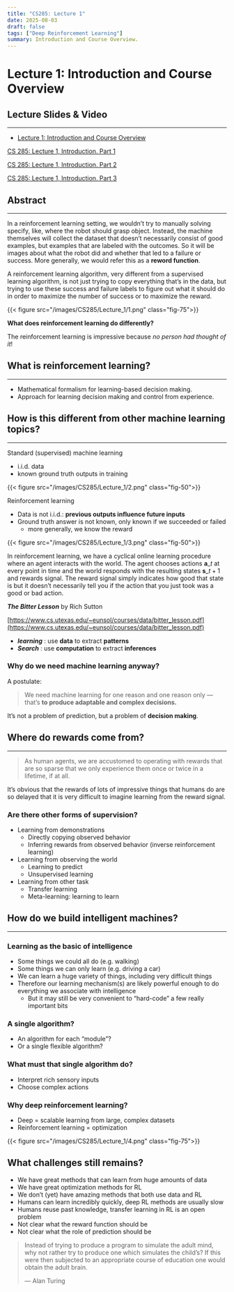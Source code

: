 ```yaml
---
title: "CS285: Lecture 1"
date: 2025-08-03
draft: false
tags: ["Deep Reinforcement Learning"]
summary: Introduction and Course Overview.
---
```


# Lecture 1: Introduction and Course Overview

## Lecture Slides & Video

---

- [Lecture 1: Introduction and Course Overview](https://rail.eecs.berkeley.edu/deeprlcourse/deeprlcourse/static/slides/lec-1.pdf)

[CS 285: Lecture 1, Introduction. Part 1](https://www.youtube.com/watch?v=SupFHGbytvA&list=PL_iWQOsE6TfVYGEGiAOMaOzzv41Jfm_Ps&index=1)

[CS 285: Lecture 1, Introduction. Part 2](https://www.youtube.com/watch?v=BYh36cb92JQ&list=PL_iWQOsE6TfVYGEGiAOMaOzzv41Jfm_Ps&index=2)

[CS 285: Lecture 1, Introduction. Part 3](https://www.youtube.com/watch?v=Ufww5pzc_N0&list=PL_iWQOsE6TfVYGEGiAOMaOzzv41Jfm_Ps&index=3)

## Abstract

---

In a reinforcement learning setting, we wouldn’t try to manually solving specify, like, where the robot should grasp object. Instead, the machine themselves will collect the dataset that doesn’t necessarily consist of good examples, but examples that are labeled with the outcomes. So it will be images about what the robot did and whether that led to a failure or success. More generally, we would refer this as a **reword function**.

A reinforcement learning algorithm, very different from a supervised learning algorithm, is not just trying to copy everything that’s in the data, but trying to use these success and failure labels to figure out what it should do in order to maximize the number of success or to maximize the reward.

{{< figure src="/images/CS285/Lecture_1/1.png" class="fig-75">}}

**What does reinforcement learning do differently?**

The reinforcement learning is impressive because *no person had thought of it*!

## What is reinforcement learning?

---

- Mathematical formalism for learning-based decision making.
- Approach for learning decision making and control from experience.

## How is this different from other machine learning topics?

---

Standard (supervised) machine learning

- i.i.d. data
- known ground truth outputs in training

{{< figure src="/images/CS285/Lecture_1/2.png" class="fig-50">}}

Reinforcement learning

- Data is not i.i.d.: **previous outputs influence future inputs**
- Ground truth answer is not known, only known if we succeeded or failed
    - more generally, we know the reward

{{< figure src="/images/CS285/Lecture_1/3.png" class="fig-50">}}

In reinforcement learning, we have a cyclical online learning procedure where an agent interacts with the world. The agent chooses actions $\mathbf{a}\_t$ at every  point in time and the world responds with the resulting states $\mathbf{s}\_{t+1}$ and rewards signal. The reward signal  simply indicates how good that state is but it doesn’t necessarily tell you if the action that you just took was a good or bad action.

***The Bitter Lesson*** by Rich Sutton

[https://www.cs.utexas.edu/~eunsol/courses/data/bitter_lesson.pdf](https://www.cs.utexas.edu/~eunsol/courses/data/bitter_lesson.pdf)

- ***learning*** : use **data** to extract **patterns**
- ***Search*** : use **computation** to extract **inferences**

### Why do we need machine learning anyway?

A postulate: 

> We need machine learning for one reason and one reason only — that’s **to produce adaptable and complex decisions.**

It’s not a problem of prediction, but a problem of **decision making**.

## Where do rewards come from?

---

> As human agents, we are accustomed to operating with rewards that are so sparse that we only experience them once or twice in a lifetime, if at all.
> 

It’s obvious that the rewards of lots of impressive things that humans do are so delayed that it is very difficult to imagine learning from the reward signal.

### Are there other forms of supervision?

- Learning from demonstrations
    - Directly copying observed behavior
    - Inferring rewards from observed behavior (inverse reinforcement learning)
- Learning from observing the world
    - Learning to predict
    - Unsupervised learning
- Learning from other task
    - Transfer learning
    - Meta-learning: learning to learn

## How do we build intelligent machines?

---

### Learning as the basic of intelligence

- Some things we could all do (e.g. walking)
- Some things we can only learn (e.g. driving a car)
- We can learn a huge variety of things, including very difficult things
- Therefore our learning mechanism(s) are likely powerful enough to do everything we associate with intelligence
    - But it may still be very convenient to “hard-code” a few really important bits

### A single algorithm?

- An algorithm for each “module”?
- Or a single flexible algorithm?

### What must that single algorithm do?

- Interpret rich sensory inputs
- Choose complex actions

### Why deep reinforcement learning?

- Deep = scalable learning from large, complex datasets
- Reinforcement learning = optimization

{{< figure src="/images/CS285/Lecture_1/4.png" class="fig-75">}}

## What challenges still remains?

- We have great methods that can learn from huge amounts of data
- We have great optimization methods for RL
- We don’t (yet) have amazing methods that both use data and RL
- Humans can learn incredibly quickly, deep RL methods are usually slow
- Humans reuse past knowledge, transfer learning in RL is an open problem
- Not clear what the reward function should be
- Not clear what the role of prediction should be

> Instead of trying to produce a program to simulate the adult mind, why not rather try to produce one which simulates the child’s? If this were then subjected to an appropriate course of education one would obtain the adult brain. 
>
> — Alan Turing